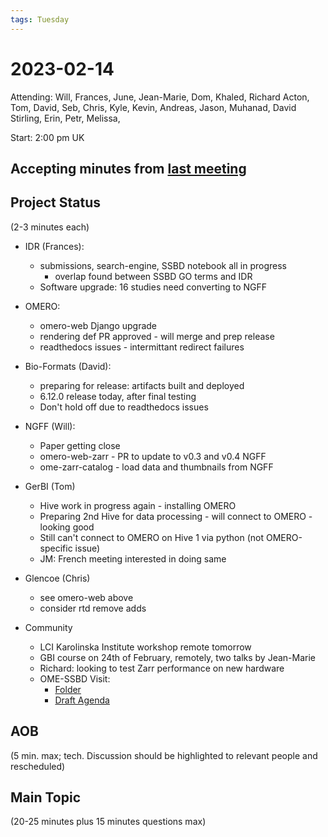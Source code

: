 ```yaml
---
tags: Tuesday
---
```


# 2023-02-14

Attending: Will, Frances, June, Jean-Marie, Dom, Khaled, Richard Acton, Tom, David, Seb, Chris, Kyle, Kevin, Andreas, Jason, Muhanad, David Stirling, Erin, Petr, Melissa, 

Start: 2:00 pm UK

## Accepting minutes from [last meeting](https://github.com/ome/meeting-minutes)

## Project Status

(2-3 minutes each)

- IDR (Frances):
    - submissions, search-engine, SSBD notebook all in progress
        - overlap found between SSBD GO terms and IDR
    - Software upgrade: 16 studies need converting to NGFF

- OMERO:
    - omero-web Django upgrade
    - rendering def PR approved - will merge and prep release
    - readthedocs issues - intermittant redirect failures

- Bio-Formats (David):
    - preparing for release: artifacts built and deployed
    - 6.12.0 release today, after final testing
    - Don't hold off due to readthedocs issues

- NGFF (Will):
    - Paper getting close
    - omero-web-zarr - PR to update to v0.3 and v0.4 NGFF
    - ome-zarr-catalog - load data and thumbnails from NGFF

- GerBI (Tom)
    - Hive work in progress again - installing OMERO
    - Preparing 2nd Hive for data processing - will connect to OMERO - looking good
    - Still can't connect to OMERO on Hive 1 via python (not OMERO-specific issue)
    - JM: French meeting interested in doing same

- Glencoe (Chris)
    - see omero-web above
    - consider rtd remove adds

- Community
    - LCI Karolinska Institute workshop remote tomorrow
    - GBI course on 24th of February, remotely, two talks by Jean-Marie
    - Richard: looking to test Zarr performance on new hardware
    - OME-SSBD Visit: 
      - [Folder](https://drive.google.com/drive/u/2/folders/1BRLbZ9vTq-PK1vuW-H2Ac7EX-xstNuyB)
      -  [Draft Agenda](https://docs.google.com/spreadsheets/d/1JiYuWZ6gUOhCC8CVdDhBvJbK0p0Ty-eTEsExHlHBr8o/edit#gid=0)

## AOB

(5 min. max; tech. Discussion should be highlighted to relevant people and rescheduled)

## Main Topic

(20-25 minutes plus 15 minutes questions max)
